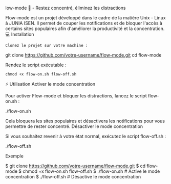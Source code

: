low-mode 🚀 - Restez concentré, éliminez les distractions

Flow-mode est un projet développé dans le cadre de la matière Unix - Linux à JUNIA ISEN. Il permet de couper les notifications et de bloquer l'accès à certains sites populaires afin d'améliorer la productivité et la concentration.
💻 Installation

    Clonez le projet sur votre machine :

git clone https://github.com/votre-username/flow-mode.git
cd flow-mode

Rendez le script exécutable :

    chmod +x flow-on.sh flow-off.sh

⚡ Utilisation
Activer le mode concentration

Pour activer Flow-mode et bloquer les distractions, lancez le script flow-on.sh :

./flow-on.sh

Cela bloquera les sites populaires et désactivera les notifications pour vous permettre de rester concentré.
Désactiver le mode concentration

Si vous souhaitez revenir à votre état normal, exécutez le script flow-off.sh :

./flow-off.sh

Exemple

$ git clone https://github.com/votre-username/flow-mode.git
$ cd flow-mode
$ chmod +x flow-on.sh flow-off.sh
$ ./flow-on.sh    # Active le mode concentration
$ ./flow-off.sh   # Désactive le mode concentration
